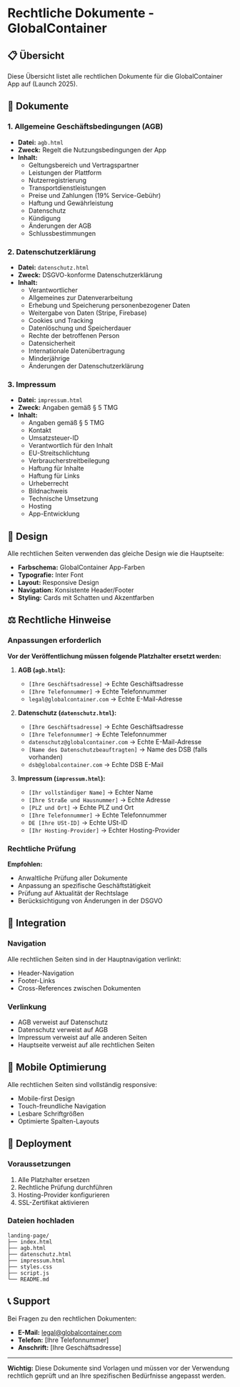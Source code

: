 # Rechtliche Dokumente - GlobalContainer

## 📋 Übersicht

Diese Übersicht listet alle rechtlichen Dokumente für die GlobalContainer App auf (Launch 2025).

## 📄 Dokumente

### 1. Allgemeine Geschäftsbedingungen (AGB)
- **Datei:** `agb.html`
- **Zweck:** Regelt die Nutzungsbedingungen der App
- **Inhalt:**
  - Geltungsbereich und Vertragspartner
  - Leistungen der Plattform
  - Nutzerregistrierung
  - Transportdienstleistungen
  - Preise und Zahlungen (19% Service-Gebühr)
  - Haftung und Gewährleistung
  - Datenschutz
  - Kündigung
  - Änderungen der AGB
  - Schlussbestimmungen

### 2. Datenschutzerklärung
- **Datei:** `datenschutz.html`
- **Zweck:** DSGVO-konforme Datenschutzerklärung
- **Inhalt:**
  - Verantwortlicher
  - Allgemeines zur Datenverarbeitung
  - Erhebung und Speicherung personenbezogener Daten
  - Weitergabe von Daten (Stripe, Firebase)
  - Cookies und Tracking
  - Datenlöschung und Speicherdauer
  - Rechte der betroffenen Person
  - Datensicherheit
  - Internationale Datenübertragung
  - Minderjährige
  - Änderungen der Datenschutzerklärung

### 3. Impressum
- **Datei:** `impressum.html`
- **Zweck:** Angaben gemäß § 5 TMG
- **Inhalt:**
  - Angaben gemäß § 5 TMG
  - Kontakt
  - Umsatzsteuer-ID
  - Verantwortlich für den Inhalt
  - EU-Streitschlichtung
  - Verbraucherstreitbeilegung
  - Haftung für Inhalte
  - Haftung für Links
  - Urheberrecht
  - Bildnachweis
  - Technische Umsetzung
  - Hosting
  - App-Entwicklung

## 🎨 Design

Alle rechtlichen Seiten verwenden das gleiche Design wie die Hauptseite:

- **Farbschema:** GlobalContainer App-Farben
- **Typografie:** Inter Font
- **Layout:** Responsive Design
- **Navigation:** Konsistente Header/Footer
- **Styling:** Cards mit Schatten und Akzentfarben

## ⚖️ Rechtliche Hinweise

### Anpassungen erforderlich

**Vor der Veröffentlichung müssen folgende Platzhalter ersetzt werden:**

1. **AGB (`agb.html`):**
   - `[Ihre Geschäftsadresse]` → Echte Geschäftsadresse
   - `[Ihre Telefonnummer]` → Echte Telefonnummer
   - `legal@globalcontainer.com` → Echte E-Mail-Adresse

2. **Datenschutz (`datenschutz.html`):**
   - `[Ihre Geschäftsadresse]` → Echte Geschäftsadresse
   - `[Ihre Telefonnummer]` → Echte Telefonnummer
   - `datenschutz@globalcontainer.com` → Echte E-Mail-Adresse
   - `[Name des Datenschutzbeauftragten]` → Name des DSB (falls vorhanden)
   - `dsb@globalcontainer.com` → Echte DSB E-Mail

3. **Impressum (`impressum.html`):**
   - `[Ihr vollständiger Name]` → Echter Name
   - `[Ihre Straße und Hausnummer]` → Echte Adresse
   - `[PLZ und Ort]` → Echte PLZ und Ort
   - `[Ihre Telefonnummer]` → Echte Telefonnummer
   - `DE [Ihre USt-ID]` → Echte USt-ID
   - `[Ihr Hosting-Provider]` → Echter Hosting-Provider

### Rechtliche Prüfung

**Empfohlen:**
- Anwaltliche Prüfung aller Dokumente
- Anpassung an spezifische Geschäftstätigkeit
- Prüfung auf Aktualität der Rechtslage
- Berücksichtigung von Änderungen in der DSGVO

## 🔗 Integration

### Navigation
Alle rechtlichen Seiten sind in der Hauptnavigation verlinkt:
- Header-Navigation
- Footer-Links
- Cross-References zwischen Dokumenten

### Verlinkung
- AGB verweist auf Datenschutz
- Datenschutz verweist auf AGB
- Impressum verweist auf alle anderen Seiten
- Hauptseite verweist auf alle rechtlichen Seiten

## 📱 Mobile Optimierung

Alle rechtlichen Seiten sind vollständig responsive:
- Mobile-first Design
- Touch-freundliche Navigation
- Lesbare Schriftgrößen
- Optimierte Spalten-Layouts

## 🚀 Deployment

### Voraussetzungen
1. Alle Platzhalter ersetzen
2. Rechtliche Prüfung durchführen
3. Hosting-Provider konfigurieren
4. SSL-Zertifikat aktivieren

### Dateien hochladen
```
landing-page/
├── index.html
├── agb.html
├── datenschutz.html
├── impressum.html
├── styles.css
├── script.js
└── README.md
```

## 📞 Support

Bei Fragen zu den rechtlichen Dokumenten:
- **E-Mail:** legal@globalcontainer.com
- **Telefon:** [Ihre Telefonnummer]
- **Anschrift:** [Ihre Geschäftsadresse]

---

**Wichtig:** Diese Dokumente sind Vorlagen und müssen vor der Verwendung rechtlich geprüft und an Ihre spezifischen Bedürfnisse angepasst werden.
